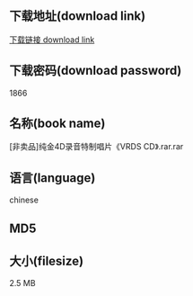 ## 下载地址(download link)
[下载链接 download link](https://tutu365.netlify.app/?s=%5B%E9%9D%9E%E5%8D%96%E5%93%81%5D%E7%BA%AF%E9%87%914D%E5%BD%95%E9%9F%B3%E7%89%B9%E5%88%B6%E5%94%B1%E7%89%87%E3%80%8AVRDS+CD%E3%80%8B.rar)

## 下载密码(download password)
1866

## 名称(book name)
[非卖品]纯金4D录音特制唱片《VRDS CD》.rar.rar

## 语言(language)
chinese

## MD5


## 大小(filesize)
2.5 MB
